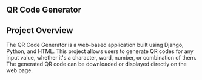 ## QR Code Generator

## Project Overview
The QR Code Generator is a web-based application built using Django, Python, and HTML. This project allows users to generate QR codes for any input value, whether it's a character, word, number, or combination of them. The generated QR code can be downloaded or displayed directly on the web page.

